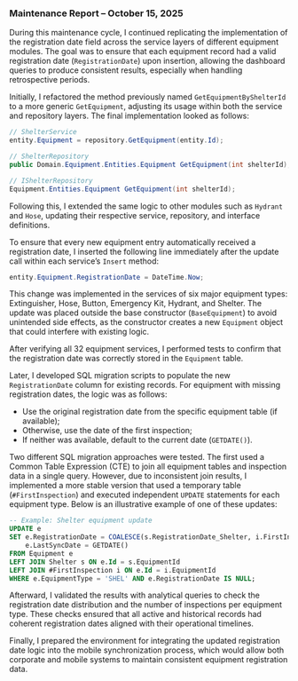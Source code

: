 ### **Maintenance Report – October 15, 2025**

During this maintenance cycle, I continued replicating the implementation of the registration date field across the service layers of different equipment modules. The goal was to ensure that each equipment record had a valid registration date (`RegistrationDate`) upon insertion, allowing the dashboard queries to produce consistent results, especially when handling retrospective periods.

Initially, I refactored the method previously named `GetEquipmentByShelterId` to a more generic `GetEquipment`, adjusting its usage within both the service and repository layers. The final implementation looked as follows:

```csharp
// ShelterService
entity.Equipment = repository.GetEquipment(entity.Id);

// ShelterRepository
public Domain.Equipment.Entities.Equipment GetEquipment(int shelterId);

// IShelterRepository
Equipment.Entities.Equipment GetEquipment(int shelterId);
```

Following this, I extended the same logic to other modules such as `Hydrant` and `Hose`, updating their respective service, repository, and interface definitions.

To ensure that every new equipment entry automatically received a registration date, I inserted the following line immediately after the update call within each service’s `Insert` method:

```csharp
entity.Equipment.RegistrationDate = DateTime.Now;
```

This change was implemented in the services of six major equipment types: Extinguisher, Hose, Button, Emergency Kit, Hydrant, and Shelter. The update was placed outside the base constructor (`BaseEquipment`) to avoid unintended side effects, as the constructor creates a new `Equipment` object that could interfere with existing logic.

After verifying all 32 equipment services, I performed tests to confirm that the registration date was correctly stored in the `Equipment` table.

Later, I developed SQL migration scripts to populate the new `RegistrationDate` column for existing records. For equipment with missing registration dates, the logic was as follows:

* Use the original registration date from the specific equipment table (if available);
* Otherwise, use the date of the first inspection;
* If neither was available, default to the current date (`GETDATE()`).

Two different SQL migration approaches were tested. The first used a Common Table Expression (CTE) to join all equipment tables and inspection data in a single query. However, due to inconsistent join results, I implemented a more stable version that used a temporary table (`#FirstInspection`) and executed independent `UPDATE` statements for each equipment type. Below is an illustrative example of one of these updates:

```sql
-- Example: Shelter equipment update
UPDATE e
SET e.RegistrationDate = COALESCE(s.RegistrationDate_Shelter, i.FirstInspectionDate, GETDATE()),
    e.LastSyncDate = GETDATE()
FROM Equipment e
LEFT JOIN Shelter s ON e.Id = s.EquipmentId
LEFT JOIN #FirstInspection i ON e.Id = i.EquipmentId
WHERE e.EquipmentType = 'SHEL' AND e.RegistrationDate IS NULL;
```

Afterward, I validated the results with analytical queries to check the registration date distribution and the number of inspections per equipment type. These checks ensured that all active and historical records had coherent registration dates aligned with their operational timelines.

Finally, I prepared the environment for integrating the updated registration date logic into the mobile synchronization process, which would allow both corporate and mobile systems to maintain consistent equipment registration data.

